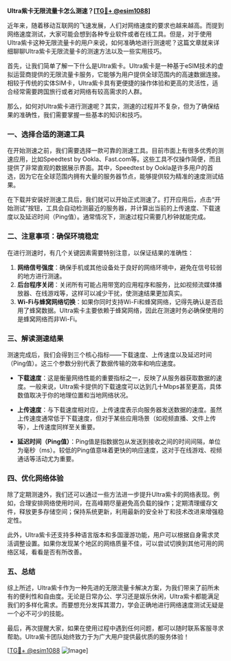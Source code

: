 **Ultra紫卡无限流量卡怎么测速？[[TG💪+ @esim1088](https://t.me/s/esim1088)]**

近年来，随着移动互联网的飞速发展，人们对网络速度的要求也越来越高。而提到网络速度测试，大家可能会想到各种专业软件或者在线工具。但是，对于使用Ultra紫卡这种无限流量卡的用户来说，如何准确地进行测速呢？这篇文章就来详细聊聊Ultra紫卡无限流量卡的测速方法以及一些实用技巧。

首先，让我们简单了解一下什么是Ultra紫卡。Ultra紫卡是一种基于eSIM技术的虚拟运营商提供的无限流量卡服务，它能够为用户提供全球范围内的高速数据连接。相较于传统的实体SIM卡，Ultra紫卡具有更便捷的操作体验和更高的灵活性，适合经常需要跨国旅行或者对网络有较高需求的人群。

那么，如何对Ultra紫卡进行测速呢？其实，测速的过程并不复杂，但为了确保结果的准确性，我们需要掌握一些基本的知识和技巧。

### 一、选择合适的测速工具

在开始测速之前，我们需要选择一款可靠的测速工具。目前市面上有很多优秀的测速应用，比如Speedtest by Ookla、Fast.com等。这些工具不仅操作简便，而且提供了非常直观的数据展示界面。其中，Speedtest by Ookla是许多用户的首选，因为它在全球范围内拥有大量的服务器节点，能够提供较为精准的速度测试结果。

在下载并安装好测速工具后，我们就可以开始正式测速了。打开应用后，点击“开始测试”按钮，工具会自动检测最近的服务器，并计算出当前的上传速度、下载速度以及延迟时间（Ping值）。通常情况下，测速过程只需要几秒钟就能完成。

### 二、注意事项：确保环境稳定

在进行测速时，有几个关键因素需要特别注意，以保证结果的准确性：

1. **网络信号强度**：确保手机或其他设备处于良好的网络环境中，避免在信号较弱的地方进行测速。
2. **后台程序关闭**：关闭所有可能占用带宽的应用程序和服务，比如视频流媒体播放器、在线游戏等，这样可以减少干扰，使测速结果更加真实。
3. **Wi-Fi与蜂窝网络切换**：如果你同时支持Wi-Fi和蜂窝网络，记得先确认是否启用了蜂窝数据。Ultra紫卡主要依赖于蜂窝网络，因此在测速时务必确保使用的是蜂窝网络而非Wi-Fi。

### 三、解读测速结果

测速完成后，我们会得到三个核心指标——下载速度、上传速度以及延迟时间（Ping值）。这三个参数分别代表了数据传输的效率和响应速度。

- **下载速度**：这是衡量网络性能的重要指标之一，反映了从服务器获取数据的速度。一般来说，Ultra紫卡提供的下载速度可以达到几十Mbps甚至更高，具体数值取决于你的地理位置和当地网络状况。
  
- **上传速度**：与下载速度相对应，上传速度表示向服务器发送数据的速度。虽然上传速度通常低于下载速度，但对于某些应用场景（如视频直播、文件上传等），上传速度同样至关重要。

- **延迟时间（Ping值）**：Ping值是指数据包从发送到接收之间的时间间隔，单位为毫秒（ms）。较低的Ping值意味着更快的响应速度，这对于在线游戏、视频通话等活动尤为重要。

### 四、优化网络体验

除了定期测速外，我们还可以通过一些方法进一步提升Ultra紫卡的网络表现。例如，合理安排网络使用时间，在高峰期尽量避免高负载的操作；定期清理缓存文件，释放更多存储空间；保持系统更新，利用最新的安全补丁和技术改进来增强稳定性。

此外，Ultra紫卡还支持多种语言版本和多国漫游功能，用户可以根据自身需求灵活调整设置。如果你发现某个地区的网络质量不佳，可以尝试切换到其他可用的网络区域，看看是否有所改善。

### 五、总结

综上所述，Ultra紫卡作为一种先进的无限流量卡解决方案，为我们带来了前所未有的便利性和自由度。无论是日常办公、学习还是娱乐休闲，Ultra紫卡都能满足我们的多样化需求。而要想充分发挥其潜力，学会正确地进行网络速度测试无疑是一个必不可少的技能。

最后，再次提醒大家，如果在使用过程中遇到任何问题，都可以随时联系客服寻求帮助。Ultra紫卡团队始终致力于为广大用户提供最优质的服务体验！

[[TG💪+ @esim1088](https://t.me/s/esim1088) ![Image](https://i.postimg.cc/4NQfJmqS/Snipaste-2025-05-13-00-14-12.png)]